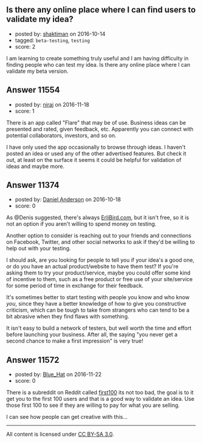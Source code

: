 ## Is there any online place where I can find users to validate my idea?

- posted by: [shaktiman](https://stackexchange.com/users/5150263/shaktiman) on 2016-10-14
- tagged: `beta-testing`, `testing`
- score: 2

I am learning to create something truly useful and I am having difficulty in finding people who can test my idea. Is there any online place where I can validate my beta version. 


## Answer 11554

- posted by: [niraj](https://stackexchange.com/users/9659943/niraj) on 2016-11-18
- score: 1

There is an app called "Flare" that may be of use. Business ideas can be presented and rated, given feedback, etc. Apparently you can connect with potential collaborators, investors, and so on.

I have only used the app occasionally to browse through ideas. I haven't posted an idea or used any of the other advertised features. But check it out, at least on the surface it seems it could be helpful for validation of ideas and maybe more.


## Answer 11374

- posted by: [Daniel Anderson](https://stackexchange.com/users/8398759/daniel-anderson) on 2016-10-18
- score: 0

<p>As @Denis suggested, there's always <a href="https://erlibird.com" rel="nofollow">ErliBird.com</a>, but it isn't free, so it is not an option if you aren't willing to spend money on testing.</p>

<p>Another option to consider is reaching out to your friends and connections on Facebook, Twitter, and other social networks to ask if they'd be willing to help out with your testing.</p>

<p>I should ask, are you looking for people to tell you if your idea's a good one, or do you have an actual product/website to have them test?  If you're asking them to try your product/service, maybe you could offer some kind of incentive to them, such as a free product or free use of your site/service for some period of time in exchange for their feedback.</p>

<p>It's sometimes better to start testing with people you know and who know <em>you</em>, since they have a better knowledge of how to give you constructive criticism, which can be tough to take from strangers who can tend to be a bit abrasive when they find flaws with something.</p>

<p>It isn't easy to build a network of testers, but well worth the time and effort before launching your business.  After all, the saying "you never get a second chance to make a first impression" is very true!</p>



## Answer 11572

- posted by: [Blue_Hat](https://stackexchange.com/users/1484178/blue-hat) on 2016-11-22
- score: 0

<p>There is a subreddit on Reddit called <a href="https://www.reddit.com/r/First100/" rel="nofollow noreferrer">first100</a> its not too bad, the goal is to it get you to the first 100 users and that is a good way to validate an idea. Use those first 100 to see if they are willing to pay for what you are selling.</p>

<p>I can see how people can get creative with this...</p>




---

All content is licensed under [CC BY-SA 3.0](https://creativecommons.org/licenses/by-sa/3.0/).
